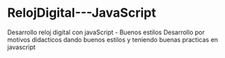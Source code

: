 # RelojDigital---JavaScript
Desarrollo reloj digital con javaScript - Buenos estilos
Desarrollo por motivos didacticos dando buenos estilos y teniendo buenas practicas en javascript
